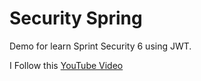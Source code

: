 # Security Spring
Demo for learn Sprint Security 6 using JWT.

I Follow this [YouTube Video](https://www.youtube.com/watch?v=KxqlJblhzfI) 
